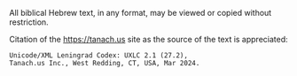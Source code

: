 All biblical Hebrew text, in any format, may be viewed or copied without restriction.

Citation of the <https://tanach.us> site as the source of the text is appreciated:

    Unicode/XML Leningrad Codex: UXLC 2.1 (27.2),
    Tanach.us Inc., West Redding, CT, USA, Mar 2024.
